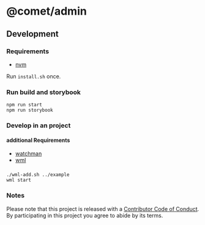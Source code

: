 # @comet/admin

## Development

### Requirements

-   [nvm](https://github.com/nvm-sh/nvm)

Run `install.sh` once.

### Run build and storybook

```
npm run start
npm run storybook
```

### Develop in an project

#### additional Requirements

-   [watchman](https://facebook.github.io/watchman/)
-   [wml](https://github.com/wix/wml)

###

    ./wml-add.sh ../example
    wml start

### Notes

Please note that this project is released with a [Contributor Code of Conduct](CODE-OF-CONDUCT.md). By participating in this project you agree to abide by its terms.
